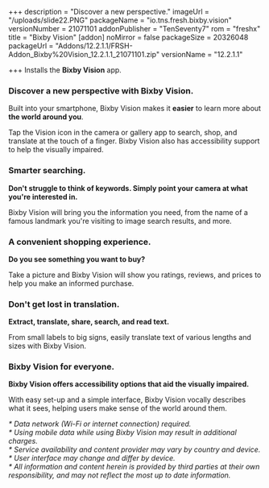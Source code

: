 +++
description = "Discover a new perspective."
imageUrl = "/uploads/slide22.PNG"
packageName = "io.tns.fresh.bixby.vision"
versionNumber = 21071101
addonPublisher = "TenSeventy7"
rom = "freshx"
title = "Bixby Vision"
[addon]
noMirror = false
packageSize = 20326048
packageUrl = "Addons/12.2.1.1/FRSH-Addon_Bixby%20Vision_12.2.1.1_21071101.zip"
versionName = "12.2.1.1"

+++
Installs the **Bixby Vision** app.

### Discover a new perspective with Bixby Vision.

Built into your smartphone, Bixby Vision makes it **easier** to learn more about **the world around you**.

Tap the Vision icon in the camera or gallery app to search, shop, and translate at the touch of a finger. Bixby Vision also has accessibility support to help the visually impaired.

### Smarter searching.

**Don't struggle to think of keywords. Simply point your camera at what you're interested in.**

Bixby Vision will bring you the information you need, from the name of a famous landmark you're visiting to image search results, and more.

### A convenient shopping experience.

**Do you see something you want to buy?**

Take a picture and Bixby Vision will show you ratings, reviews, and prices to help you make an informed purchase.

### Don't get lost in translation.

**Extract, translate, share, search, and read text.**

From small labels to big signs, easily translate text of various lengths and sizes with Bixby Vision.

### Bixby Vision for everyone.

**Bixby Vision offers accessibility options that aid the visually impaired.**

With easy set-up and a simple interface, Bixby Vision vocally describes what it sees, helping users make sense of the world around them.

  
_* Data network (Wi-Fi or internet connection) required.  
\* Using mobile data while using Bixby Vision may result in additional charges.  
\* Service availability and content provider may vary by country and device.  
\* User interface may change and differ by device.  
\* All information and content herein is provided by third parties at their own responsibility, and may not reflect the most up to date information._